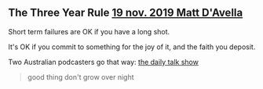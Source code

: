 ## The Three Year Rule [19 nov. 2019 Matt D'Avella](https://www.youtube.com/watch?v=9HF2AjcXurA)

Short term failures are OK if you have a long shot.

It's OK if you commit to something for the joy of it, and the faith you deposit.

Two Australian podcasters go that way: [the daily talk show](http://youtube.com/thedailytalkshow)

> good thing don't grow over night
